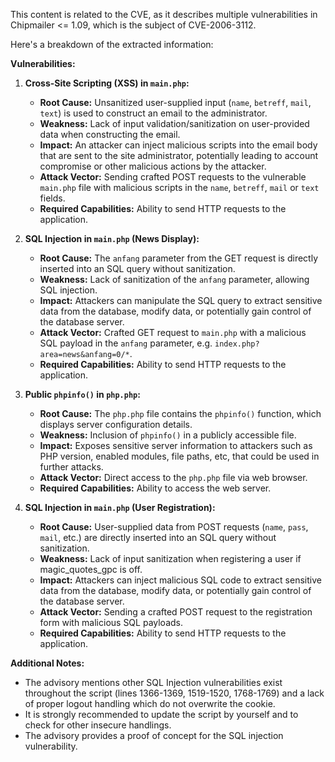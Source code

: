 This content is related to the CVE, as it describes multiple vulnerabilities in Chipmailer <= 1.09, which is the subject of CVE-2006-3112.

Here's a breakdown of the extracted information:

**Vulnerabilities:**

1.  **Cross-Site Scripting (XSS) in `main.php`:**
    *   **Root Cause:** Unsanitized user-supplied input (`name`, `betreff`, `mail`, `text`) is used to construct an email to the administrator.
    *   **Weakness:** Lack of input validation/sanitization on user-provided data when constructing the email.
    *   **Impact:** An attacker can inject malicious scripts into the email body that are sent to the site administrator, potentially leading to account compromise or other malicious actions by the attacker.
    *   **Attack Vector:** Sending crafted POST requests to the vulnerable `main.php` file with malicious scripts in the `name`, `betreff`, `mail` or `text` fields.
    *   **Required Capabilities:** Ability to send HTTP requests to the application.

2.  **SQL Injection in `main.php` (News Display):**
    *   **Root Cause:** The `anfang` parameter from the GET request is directly inserted into an SQL query without sanitization.
    *   **Weakness:**  Lack of sanitization of the `anfang` parameter, allowing SQL injection.
    *   **Impact:** Attackers can manipulate the SQL query to extract sensitive data from the database, modify data, or potentially gain control of the database server.
    *   **Attack Vector:** Crafted GET request to `main.php` with a malicious SQL payload in the `anfang` parameter, e.g. `index.php?area=news&anfang=0/*`.
    *   **Required Capabilities:** Ability to send HTTP requests to the application.

3.  **Public `phpinfo()` in `php.php`:**
    *   **Root Cause:** The `php.php` file contains the `phpinfo()` function, which displays server configuration details.
    *   **Weakness:** Inclusion of `phpinfo()` in a publicly accessible file.
    *   **Impact:** Exposes sensitive server information to attackers such as PHP version, enabled modules, file paths, etc, that could be used in further attacks.
    *   **Attack Vector:**  Direct access to the `php.php` file via web browser.
    *   **Required Capabilities:** Ability to access the web server.

4.  **SQL Injection in `main.php` (User Registration):**
    *   **Root Cause:** User-supplied data from POST requests (`name`, `pass`, `mail`, etc.) are directly inserted into an SQL query without sanitization.
    *   **Weakness:** Lack of input sanitization when registering a user if magic_quotes_gpc is off.
    *   **Impact:**  Attackers can inject malicious SQL code to extract sensitive data from the database, modify data, or potentially gain control of the database server.
    *   **Attack Vector:** Sending a crafted POST request to the registration form with malicious SQL payloads.
    *   **Required Capabilities:** Ability to send HTTP requests to the application.

**Additional Notes:**
*   The advisory mentions other SQL Injection vulnerabilities exist throughout the script (lines 1366-1369, 1519-1520, 1768-1769) and a lack of proper logout handling which do not overwrite the cookie.
*   It is strongly recommended to update the script by yourself and to check for other insecure handlings.
*   The advisory provides a proof of concept for the SQL injection vulnerability.